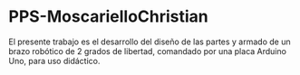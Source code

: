 # PPS-MoscarielloChristian
El presente trabajo es el desarrollo del diseño de las partes y armado de un brazo robótico de 2 grados de libertad, comandado por una placa Arduino Uno, para uso didáctico.
